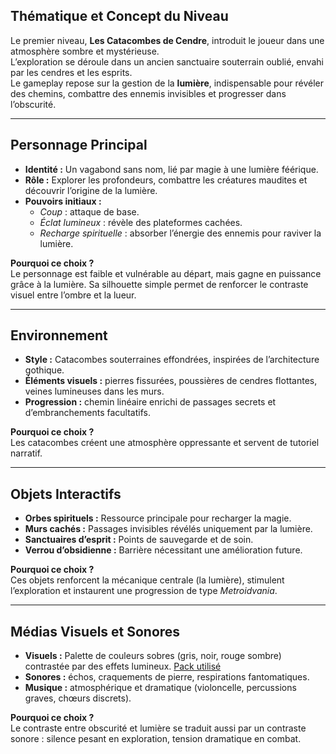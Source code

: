## Thématique et Concept du Niveau
Le premier niveau, **Les Catacombes de Cendre**, introduit le joueur dans une atmosphère sombre et mystérieuse.  
L’exploration se déroule dans un ancien sanctuaire souterrain oublié, envahi par les cendres et les esprits.  
Le gameplay repose sur la gestion de la **lumière**, indispensable pour révéler des chemins, combattre des ennemis invisibles et progresser dans l’obscurité.  

---

## Personnage Principal
- **Identité :** Un vagabond sans nom, lié par magie à une lumière féérique.  
- **Rôle :** Explorer les profondeurs, combattre les créatures maudites et découvrir l’origine de la lumière.  
- **Pouvoirs initiaux :**  
  - *Coup* : attaque de base.  
  - *Éclat lumineux* : révèle des plateformes cachées.  
  - *Recharge spirituelle* : absorber l’énergie des ennemis pour raviver la lumière.  

**Pourquoi ce choix ?**  
Le personnage est faible et vulnérable au départ, mais gagne en puissance grâce à la lumière. Sa silhouette simple permet de renforcer le contraste visuel entre l’ombre et la lueur.  

---

## Environnement
- **Style :** Catacombes souterraines effondrées, inspirées de l’architecture gothique.  
- **Éléments visuels :** pierres fissurées, poussières de cendres flottantes, veines lumineuses dans les murs.  
- **Progression :** chemin linéaire enrichi de passages secrets et d’embranchements facultatifs.  

**Pourquoi ce choix ?**  
Les catacombes créent une atmosphère oppressante et servent de tutoriel narratif.  

---

## Objets Interactifs
- **Orbes spirituels :** Ressource principale pour recharger la magie.  
- **Murs cachés :** Passages invisibles révélés uniquement par la lumière.  
- **Sanctuaires d’esprit :** Points de sauvegarde et de soin.  
- **Verrou d’obsidienne :** Barrière nécessitant une amélioration future.  

**Pourquoi ce choix ?**  
Ces objets renforcent la mécanique centrale (la lumière), stimulent l’exploration et instaurent une progression de type *Metroidvania*.  

---

## Médias Visuels et Sonores
- **Visuels :** Palette de couleurs sobres (gris, noir, rouge sombre) contrastée par des effets lumineux. [Pack utilisé](https://kenney-assets.itch.io/micro-roguelike)
- **Sonores :** échos, craquements de pierre, respirations fantomatiques.  
- **Musique :** atmosphérique et dramatique (violoncelle, percussions graves, chœurs discrets).  

**Pourquoi ce choix ?**  
Le contraste entre obscurité et lumière se traduit aussi par un contraste sonore : silence pesant en exploration, tension dramatique en combat.  

